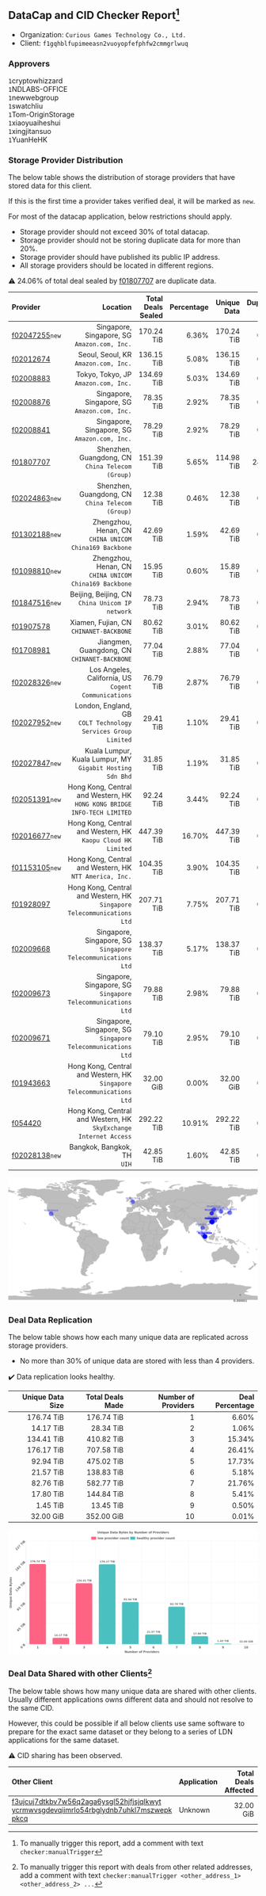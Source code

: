 ## DataCap and CID Checker Report[^1]
 - Organization: `Curious Games Technology Co., Ltd.`
 - Client: `f1gqhblfupimeeasn2vuoyopfefphfw2cmmgrlwuq`
### Approvers
`1`cryptowhizzard<br/>`1`NDLABS-OFFICE<br/>`1`newwebgroup<br/>`1`swatchliu<br/>`1`Tom-OriginStorage<br/>`1`xiaoyuaiheshui<br/>`1`xingjitansuo<br/>`1`YuanHeHK

### Storage Provider Distribution
The below table shows the distribution of storage providers that have stored data for this client.

If this is the first time a provider takes verified deal, it will be marked as `new`.

For most of the datacap application, below restrictions should apply.
 - Storage provider should not exceed 30% of total datacap.
 - Storage provider should not be storing duplicate data for more than 20%.
 - Storage provider should have published its public IP address.
 - All storage providers should be located in different regions.

⚠️ 24.06% of total deal sealed by [f01807707](https://filfox.info/en/address/f01807707) are duplicate data.

| Provider                                                    |                                                                    Location | Total Deals Sealed | Percentage | Unique Data | Duplicate Deals |
| :---------------------------------------------------------- | --------------------------------------------------------------------------: | -----------------: | ---------: | ----------: | --------------: |
| [f02047255](https://filfox.info/en/address/f02047255)`new`  |                             Singapore, Singapore, SG<br/>`Amazon.com, Inc.` |         170.24 TiB |      6.36% |  170.24 TiB |           0.00% |
| [f02012674](https://filfox.info/en/address/f02012674)       |                                     Seoul, Seoul, KR<br/>`Amazon.com, Inc.` |         136.15 TiB |      5.08% |  136.15 TiB |           0.00% |
| [f02008883](https://filfox.info/en/address/f02008883)       |                                     Tokyo, Tokyo, JP<br/>`Amazon.com, Inc.` |         134.69 TiB |      5.03% |  134.69 TiB |           0.00% |
| [f02008876](https://filfox.info/en/address/f02008876)       |                             Singapore, Singapore, SG<br/>`Amazon.com, Inc.` |          78.35 TiB |      2.92% |   78.35 TiB |           0.00% |
| [f02008841](https://filfox.info/en/address/f02008841)       |                             Singapore, Singapore, SG<br/>`Amazon.com, Inc.` |          78.29 TiB |      2.92% |   78.29 TiB |           0.00% |
| [f01807707](https://filfox.info/en/address/f01807707)       |                         Shenzhen, Guangdong, CN<br/>`China Telecom (Group)` |         151.39 TiB |      5.65% |  114.98 TiB |          24.06% |
| [f02024863](https://filfox.info/en/address/f02024863)`new`  |                         Shenzhen, Guangdong, CN<br/>`China Telecom (Group)` |          12.38 TiB |      0.46% |   12.38 TiB |           0.00% |
| [f01302188](https://filfox.info/en/address/f01302188)`new`  |                   Zhengzhou, Henan, CN<br/>`CHINA UNICOM China169 Backbone` |          42.69 TiB |      1.59% |   42.69 TiB |           0.00% |
| [f01098810](https://filfox.info/en/address/f01098810)`new`  |                   Zhengzhou, Henan, CN<br/>`CHINA UNICOM China169 Backbone` |          15.95 TiB |      0.60% |   15.89 TiB |           0.39% |
| [f01847516](https://filfox.info/en/address/f01847516)`new`  |                          Beijing, Beijing, CN<br/>`China Unicom IP network` |          78.73 TiB |      2.94% |   78.73 TiB |           0.00% |
| [f01907578](https://filfox.info/en/address/f01907578)       |                                  Xiamen, Fujian, CN<br/>`CHINANET-BACKBONE` |          80.62 TiB |      3.01% |   80.62 TiB |           0.00% |
| [f01708981](https://filfox.info/en/address/f01708981)       |                             Jiangmen, Guangdong, CN<br/>`CHINANET-BACKBONE` |          77.04 TiB |      2.88% |   77.04 TiB |           0.00% |
| [f02028326](https://filfox.info/en/address/f02028326)`new`  |                     Los Angeles, California, US<br/>`Cogent Communications` |          76.79 TiB |      2.87% |   76.79 TiB |           0.00% |
| [f02027952](https://filfox.info/en/address/f02027952)`new`  |            London, England, GB<br/>`COLT Technology Services Group Limited` |          29.41 TiB |      1.10% |   29.41 TiB |           0.00% |
| [f02027847](https://filfox.info/en/address/f02027847)`new`  |                Kuala Lumpur, Kuala Lumpur, MY<br/>`Gigabit Hosting Sdn Bhd` |          31.85 TiB |      1.19% |   31.85 TiB |           0.00% |
| [f02051391](https://filfox.info/en/address/f02051391)`new`  | Hong Kong, Central and Western, HK<br/>`HONG KONG BRIDGE INFO-TECH LIMITED` |          92.24 TiB |      3.44% |   92.24 TiB |           0.00% |
| [f02016677](https://filfox.info/en/address/f02016677)`new`  |             Hong Kong, Central and Western, HK<br/>`Kaopu Cloud HK Limited` |         447.39 TiB |     16.70% |  447.39 TiB |           0.00% |
| [f01153105](https://filfox.info/en/address/f01153105)`new`  |                  Hong Kong, Central and Western, HK<br/>`NTT America, Inc.` |         104.35 TiB |      3.90% |  104.35 TiB |           0.00% |
| [f01928097](https://filfox.info/en/address/f01928097)       |   Hong Kong, Central and Western, HK<br/>`Singapore Telecommunications Ltd` |         207.71 TiB |      7.75% |  207.71 TiB |           0.00% |
| [f02009668](https://filfox.info/en/address/f02009668)       |             Singapore, Singapore, SG<br/>`Singapore Telecommunications Ltd` |         138.37 TiB |      5.17% |  138.37 TiB |           0.00% |
| [f02009673](https://filfox.info/en/address/f02009673)       |             Singapore, Singapore, SG<br/>`Singapore Telecommunications Ltd` |          79.88 TiB |      2.98% |   79.88 TiB |           0.00% |
| [f02009671](https://filfox.info/en/address/f02009671)       |             Singapore, Singapore, SG<br/>`Singapore Telecommunications Ltd` |          79.10 TiB |      2.95% |   79.10 TiB |           0.00% |
| [f01943663](https://filfox.info/en/address/f01943663)       |   Hong Kong, Central and Western, HK<br/>`Singapore Telecommunications Ltd` |          32.00 GiB |      0.00% |   32.00 GiB |           0.00% |
| [f054420](https://filfox.info/en/address/f054420)           |        Hong Kong, Central and Western, HK<br/>`SkyExchange Internet Access` |         292.22 TiB |     10.91% |  292.22 TiB |           0.00% |
| [f02028138](https://filfox.info/en/address/f02028138)`new`  |                                              Bangkok, Bangkok, TH<br/>`UIH` |          42.85 TiB |      1.60% |   42.85 TiB |           0.00% |

<img src="https://raw.githubusercontent.com/data-preservation-programs/filplus-checker-assets/main/filecoin-project/filecoin-plus-large-datasets/issues/1088/1678862292834.png"/>

### Deal Data Replication
The below table shows how each many unique data are replicated across storage providers.

- No more than 30% of unique data are stored with less than 4 providers.

✔️ Data replication looks healthy.

| Unique Data Size | Total Deals Made | Number of Providers | Deal Percentage |
| ---------------: | ---------------: | ------------------: | --------------: |
|       176.74 TiB |       176.74 TiB |                   1 |           6.60% |
|        14.17 TiB |        28.34 TiB |                   2 |           1.06% |
|       134.41 TiB |       410.82 TiB |                   3 |          15.34% |
|       176.17 TiB |       707.58 TiB |                   4 |          26.41% |
|        92.94 TiB |       475.02 TiB |                   5 |          17.73% |
|        21.57 TiB |       138.83 TiB |                   6 |           5.18% |
|        82.76 TiB |       582.77 TiB |                   7 |          21.76% |
|        17.80 TiB |       144.84 TiB |                   8 |           5.41% |
|         1.45 TiB |        13.45 TiB |                   9 |           0.50% |
|        32.00 GiB |       352.00 GiB |                  10 |           0.01% |

<img src="https://raw.githubusercontent.com/data-preservation-programs/filplus-checker-assets/main/filecoin-project/filecoin-plus-large-datasets/issues/1088/1678862294009.png"/>

### Deal Data Shared with other Clients[^3]
The below table shows how many unique data are shared with other clients.
Usually different applications owns different data and should not resolve to the same CID.

However, this could be possible if all below clients use same software to prepare for the exact same dataset or they belong to a series of LDN applications for the same dataset.

⚠️ CID sharing has been observed.

| Other Client                                                                                                                                                                                                              | Application | Total Deals Affected | Unique CIDs | Approvers |
| :------------------------------------------------------------------------------------------------------------------------------------------------------------------------------------------------------------------------ | :---------- | -------------------: | ----------: | :-------- |
| [f3ujcuj7dtkbv7w56q2aga6ysgl52hjfjsjqlkwyt<br/>ycrmwvsgdevqiimrlo54rbglydnb7uhkl7mszwepk<br/>pkcq](https://filfox.info/en/address/f3ujcuj7dtkbv7w56q2aga6ysgl52hjfjsjqlkwytycrmwvsgdevqiimrlo54rbglydnb7uhkl7mszwepkpkcq) | Unknown     |            32.00 GiB |           1 | Unknown   |

[^1]: To manually trigger this report, add a comment with text `checker:manualTrigger`

[^2]: Deals from those addresses are combined into this report as they are specified with `checker:manualTrigger`

[^3]: To manually trigger this report with deals from other related addresses, add a comment with text `checker:manualTrigger <other_address_1> <other_address_2> ...`

